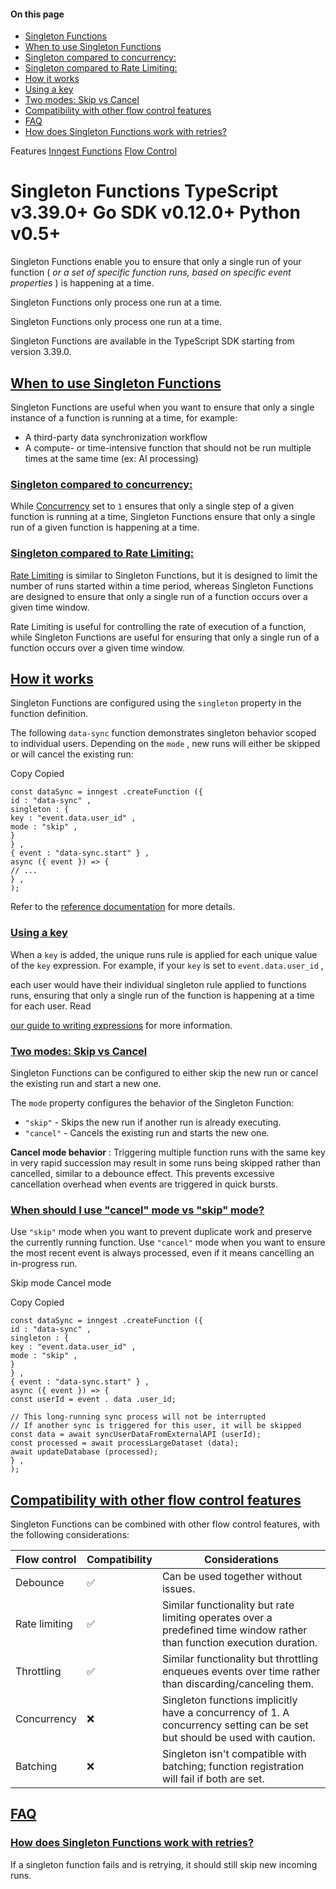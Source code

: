 #### On this page

- [Singleton Functions](\docs\guides\singleton#singleton-functions)
- [When to use Singleton Functions](\docs\guides\singleton#when-to-use-singleton-functions)
- [Singleton compared to concurrency:](\docs\guides\singleton#singleton-compared-to-concurrency)
- [Singleton compared to Rate Limiting:](\docs\guides\singleton#singleton-compared-to-rate-limiting)
- [How it works](\docs\guides\singleton#how-it-works)
- [Using a key](\docs\guides\singleton#using-a-key)
- [Two modes: Skip vs Cancel](\docs\guides\singleton#two-modes-skip-vs-cancel)
- [Compatibility with other flow control features](\docs\guides\singleton#compatibility-with-other-flow-control-features)
- [FAQ](\docs\guides\singleton#faq)
- [How does Singleton Functions work with retries?](\docs\guides\singleton#how-does-singleton-functions-work-with-retries)

Features [Inngest Functions](\docs\features\inngest-functions) [Flow Control](\docs\guides\flow-control)

# Singleton Functions TypeScript v3.39.0+ Go SDK v0.12.0+ Python v0.5+

Singleton Functions enable you to ensure that only a single run of your function ( *or a set of specific function runs, based on specific event properties* ) is happening at a time.

Singleton Functions only process one run at a time.

<!-- image -->

Singleton Functions only process one run at a time.

<!-- image -->

Singleton Functions are available in the TypeScript SDK starting from version 3.39.0.

## [When to use Singleton Functions](\docs\guides\singleton#when-to-use-singleton-functions)

Singleton Functions are useful when you want to ensure that only a single instance of a function is running at a time, for example:

- A third-party data synchronization workflow
- A compute- or time-intensive function that should not be run multiple times at the same time (ex: AI processing)

### [Singleton compared to concurrency:](\docs\guides\singleton#singleton-compared-to-concurrency)

While [Concurrency](\docs\guides\concurrency) set to `1` ensures that only a single step of a given function is running at a time, Singleton Functions ensure that only a single run of a given function is happening at a time.

### [Singleton compared to Rate Limiting:](\docs\guides\singleton#singleton-compared-to-rate-limiting)

[Rate Limiting](\docs\guides\rate-limiting) is similar to Singleton Functions, but it is designed to limit the number of runs started within a time period, whereas Singleton Functions are designed to ensure that only a single run of a function occurs over a given time window.

Rate Limiting is useful for controlling the rate of execution of a function, while Singleton Functions are useful for ensuring that only a single run of a function occurs over a given time window.

## [How it works](\docs\guides\singleton#how-it-works)

Singleton Functions are configured using the `singleton` property in the function definition.

The following `data-sync` function demonstrates singleton behavior scoped to individual users. Depending on the `mode` , new runs will either be skipped or will cancel the existing run:

Copy Copied

```
const dataSync = inngest .createFunction ({
id : "data-sync" ,
singleton : {
key : "event.data.user_id" ,
mode : "skip" ,
}
} ,
{ event : "data-sync.start" } ,
async ({ event }) => {
// ...
} ,
);
```

Refer to the [reference documentation](\docs\reference\functions\singleton) for more details.

### [Using a key](\docs\guides\singleton#using-a-key)

When a `key` is added, the unique runs rule is applied for each unique value of the `key` expression. For example, if your `key` is set to `event.data.user_id` ,

each user would have their individual singleton rule applied to functions runs, ensuring that only a single run of the function is happening at a time for each user. Read

[our guide to writing expressions](\docs\guides\writing-expressions) for more information.

### [Two modes: Skip vs Cancel](\docs\guides\singleton#two-modes-skip-vs-cancel)

Singleton Functions can be configured to either skip the new run or cancel the existing run and start a new one.

The `mode` property configures the behavior of the Singleton Function:

- `"skip"` - Skips the new run if another run is already executing.
- `"cancel"` - Cancels the existing run and starts the new one.

**Cancel mode behavior** : Triggering multiple function runs with the same key in very rapid succession may result in some runs being skipped rather than cancelled, similar to a debounce effect. This prevents excessive cancellation overhead when events are triggered in quick bursts.

### [When should I use "cancel" mode vs "skip" mode?](\docs\guides\singleton#when-should-i-use-cancel-mode-vs-skip-mode)

Use `"skip"` mode when you want to prevent duplicate work and preserve the currently running function. Use `"cancel"` mode when you want to ensure the most recent event is always processed, even if it means cancelling an in-progress run.

Skip mode Cancel mode

Copy Copied

```
const dataSync = inngest .createFunction ({
id : "data-sync" ,
singleton : {
key : "event.data.user_id" ,
mode : "skip" ,
}
} ,
{ event : "data-sync.start" } ,
async ({ event }) => {
const userId = event . data .user_id;

// This long-running sync process will not be interrupted
// If another sync is triggered for this user, it will be skipped
const data = await syncUserDataFromExternalAPI (userId);
const processed = await processLargeDataset (data);
await updateDatabase (processed);
} ,
);
```

## [Compatibility with other flow control features](\docs\guides\singleton#compatibility-with-other-flow-control-features)

Singleton Functions can be combined with other flow control features, with the following considerations:

| Flow control   | Compatibility   | Considerations                                                                                                            |
|----------------|-----------------|---------------------------------------------------------------------------------------------------------------------------|
| Debounce       | ✅              | Can be used together without issues.                                                                                      |
| Rate limiting  | ✅              | Similar functionality but rate limiting operates over a predefined time window rather than function execution duration.   |
| Throttling     | ✅              | Similar functionality but throttling enqueues events over time rather than discarding/canceling them.                     |
| Concurrency    | ❌              | Singleton functions implicitly have a concurrency of 1. A concurrency setting can be set but should be used with caution. |
| Batching       | ❌              | Singleton isn't compatible with batching; function registration will fail if both are set.                                |

## [FAQ](\docs\guides\singleton#faq)

### [How does Singleton Functions work with retries?](\docs\guides\singleton#how-does-singleton-functions-work-with-retries)

If a singleton function fails and is retrying, it should still skip new incoming runs.